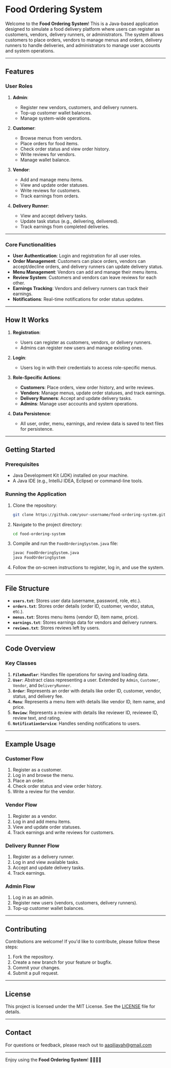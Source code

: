 # Food Ordering System

Welcome to the **Food Ordering System**! This is a Java-based application designed to simulate a food delivery platform where users can register as customers, vendors, delivery runners, or administrators. The system allows customers to place orders, vendors to manage menus and orders, delivery runners to handle deliveries, and administrators to manage user accounts and system operations.

---

## Features

### **User Roles**
1. **Admin**:
   - Register new vendors, customers, and delivery runners.
   - Top-up customer wallet balances.
   - Manage system-wide operations.

2. **Customer**:
   - Browse menus from vendors.
   - Place orders for food items.
   - Check order status and view order history.
   - Write reviews for vendors.
   - Manage wallet balance.

3. **Vendor**:
   - Add and manage menu items.
   - View and update order statuses.
   - Write reviews for customers.
   - Track earnings from orders.

4. **Delivery Runner**:
   - View and accept delivery tasks.
   - Update task status (e.g., delivering, delivered).
   - Track earnings from completed deliveries.

---

### **Core Functionalities**
- **User Authentication**: Login and registration for all user roles.
- **Order Management**: Customers can place orders, vendors can accept/decline orders, and delivery runners can update delivery status.
- **Menu Management**: Vendors can add and manage their menu items.
- **Review System**: Customers and vendors can leave reviews for each other.
- **Earnings Tracking**: Vendors and delivery runners can track their earnings.
- **Notifications**: Real-time notifications for order status updates.

---

## How It Works

1. **Registration**:
   - Users can register as customers, vendors, or delivery runners.
   - Admins can register new users and manage existing ones.

2. **Login**:
   - Users log in with their credentials to access role-specific menus.

3. **Role-Specific Actions**:
   - **Customers**: Place orders, view order history, and write reviews.
   - **Vendors**: Manage menus, update order statuses, and track earnings.
   - **Delivery Runners**: Accept and update delivery tasks.
   - **Admins**: Manage user accounts and system operations.

4. **Data Persistence**:
   - All user, order, menu, earnings, and review data is saved to text files for persistence.

---

## Getting Started

### Prerequisites
- Java Development Kit (JDK) installed on your machine.
- A Java IDE (e.g., IntelliJ IDEA, Eclipse) or command-line tools.

### Running the Application
1. Clone the repository:
   ```bash
   git clone https://github.com/your-username/food-ordering-system.git
   ```
2. Navigate to the project directory:
   ```bash
   cd food-ordering-system
   ```
3. Compile and run the `FoodOrderingSystem.java` file:
   ```bash
   javac FoodOrderingSystem.java
   java FoodOrderingSystem
   ```
4. Follow the on-screen instructions to register, log in, and use the system.

---

## File Structure
- **`users.txt`**: Stores user data (username, password, role, etc.).
- **`orders.txt`**: Stores order details (order ID, customer, vendor, status, etc.).
- **`menus.txt`**: Stores menu items (vendor ID, item name, price).
- **`earnings.txt`**: Stores earnings data for vendors and delivery runners.
- **`reviews.txt`**: Stores reviews left by users.

---

## Code Overview

### Key Classes
1. **`FileHandler`**: Handles file operations for saving and loading data.
2. **`User`**: Abstract class representing a user. Extended by `Admin`, `Customer`, `Vendor`, and `DeliveryRunner`.
3. **`Order`**: Represents an order with details like order ID, customer, vendor, status, and delivery fee.
4. **`Menu`**: Represents a menu item with details like vendor ID, item name, and price.
5. **`Review`**: Represents a review with details like reviewer ID, reviewee ID, review text, and rating.
6. **`NotificationService`**: Handles sending notifications to users.

---

## Example Usage

### Customer Flow
1. Register as a customer.
2. Log in and browse the menu.
3. Place an order.
4. Check order status and view order history.
5. Write a review for the vendor.

### Vendor Flow
1. Register as a vendor.
2. Log in and add menu items.
3. View and update order statuses.
4. Track earnings and write reviews for customers.

### Delivery Runner Flow
1. Register as a delivery runner.
2. Log in and view available tasks.
3. Accept and update delivery tasks.
4. Track earnings.

### Admin Flow
1. Log in as an admin.
2. Register new users (vendors, customers, delivery runners).
3. Top-up customer wallet balances.

---

## Contributing
Contributions are welcome! If you'd like to contribute, please follow these steps:
1. Fork the repository.
2. Create a new branch for your feature or bugfix.
3. Commit your changes.
4. Submit a pull request.

---

## License
This project is licensed under the MIT License. See the [LICENSE](LICENSE) file for details.

---

## Contact
For questions or feedback, please reach out to aaqiljayah@gmail.com

---

Enjoy using the **Food Ordering System**! 🍔🍕🚴‍♂️
